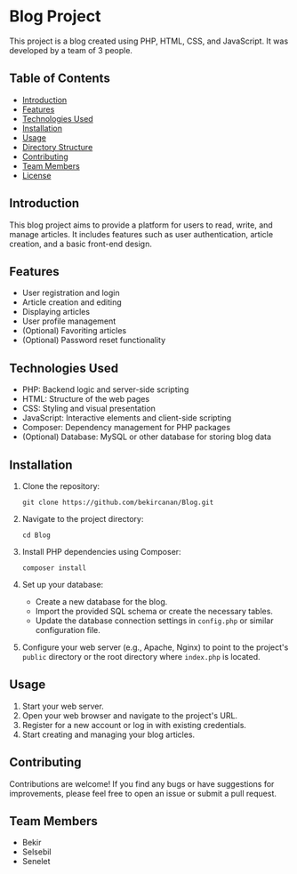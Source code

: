 # Blog Project

This project is a blog created using PHP, HTML, CSS, and JavaScript. It was developed by a team of 3 people.

## Table of Contents

- [Introduction](#introduction)
- [Features](#features)
- [Technologies Used](#technologies-used)
- [Installation](#installation)
- [Usage](#usage)
- [Directory Structure](#directory-structure)
- [Contributing](#contributing)
- [Team Members](#team-members)
- [License](#license)

## Introduction

This blog project aims to provide a platform for users to read, write, and manage articles. It includes features such as user authentication, article creation, and a basic front-end design.

## Features

-   User registration and login
-   Article creation and editing
-   Displaying articles
-   User profile management
-   (Optional) Favoriting articles
-   (Optional) Password reset functionality

## Technologies Used

-   PHP: Backend logic and server-side scripting
-   HTML: Structure of the web pages
-   CSS: Styling and visual presentation
-   JavaScript: Interactive elements and client-side scripting
-   Composer: Dependency management for PHP packages
-   (Optional) Database: MySQL or other database for storing blog data

## Installation

1.  Clone the repository:

    ```
    git clone https://github.com/bekircanan/Blog.git
    ```
2.  Navigate to the project directory:

    ```
    cd Blog
    ```
3.  Install PHP dependencies using Composer:

    ```
    composer install
    ```
4.  Set up your database:
    *   Create a new database for the blog.
    *   Import the provided SQL schema or create the necessary tables.
    *   Update the database connection settings in `config.php` or similar configuration file.
5.  Configure your web server (e.g., Apache, Nginx) to point to the project's `public` directory or the root directory where `index.php` is located.

## Usage

1.  Start your web server.
2.  Open your web browser and navigate to the project's URL.
3.  Register for a new account or log in with existing credentials.
4.  Start creating and managing your blog articles.

## Contributing

Contributions are welcome! If you find any bugs or have suggestions for improvements, please feel free to open an issue or submit a pull request.

## Team Members

-   Bekir
-   Selsebil
-   Senelet



